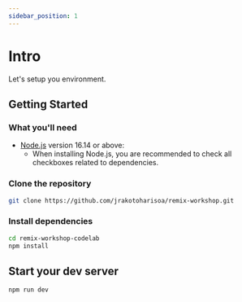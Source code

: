 ```yaml
---
sidebar_position: 1
---
```


# Intro

Let's setup you environment.

## Getting Started

### What you'll need

- [Node.js](https://nodejs.org/en/download/) version 16.14 or above:
  - When installing Node.js, you are recommended to check all checkboxes related to dependencies.

### Clone the repository

```bash
git clone https://github.com/jrakotoharisoa/remix-workshop.git
```

### Install dependencies

```bash
cd remix-workshop-codelab
npm install
```

## Start your dev server

```bash
npm run dev
```
